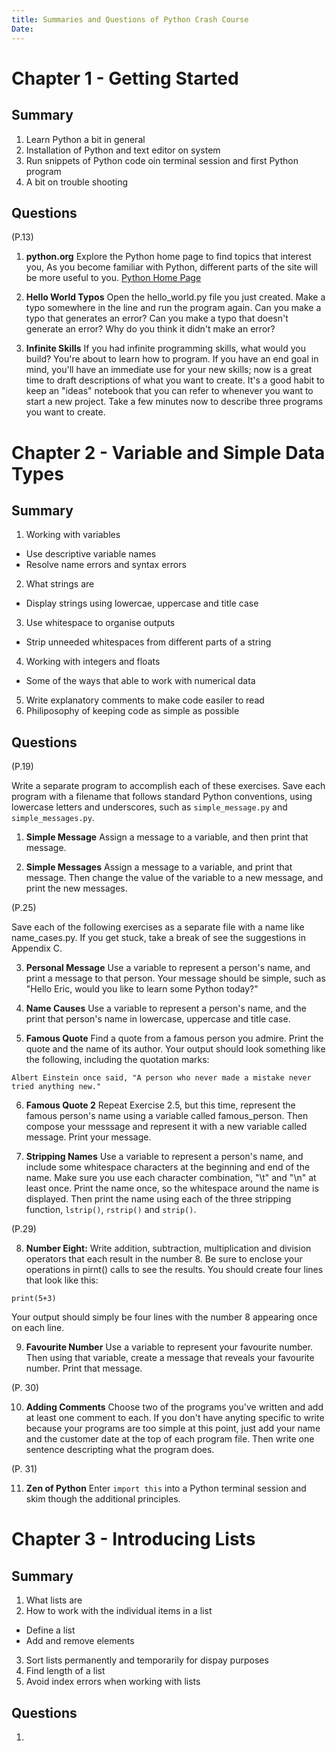 ```yaml
---
title: Summaries and Questions of Python Crash Course
Date:
---
```


# Chapter 1 - Getting Started

## Summary

1. Learn Python a bit in general
2. Installation of Python and text editor on system
3. Run snippets of Python code oin terminal session and first Python program
4. A bit on trouble shooting

## Questions

(P.13)

1. **python.org**
Explore the Python home page to find topics that interest you,
As you become familiar with Python, different parts of the site will be more useful to you.
[Python Home Page](https://python.org)

2. **Hello World Typos**
Open the hello_world.py file you just created.
Make a typo somewhere in the line and run the program again.
Can you make a typo that generates an error?
Can you make a typo that doesn't generate an error?
Why do you think it didn't make an error?

3. **Infinite Skills**
If you had infinite programming skills, what would you build?
You're about to learn how to program.
If you have an end goal in mind, you'll have an immediate use for your new skills; now is a great time to draft descriptions of what you want to create.
It's a good habit to keep an "ideas" notebook that you can refer to whenever you want to start a new project.
Take a few minutes now to describe three programs you want to create.

# Chapter 2 - Variable and Simple Data Types

## Summary

1. Working with variables
  * Use descriptive variable names
  * Resolve name errors and syntax errors
2. What strings are
  * Display strings using lowercae, uppercase and title case
3. Use whitespace to organise outputs
  * Strip unneeded whitespaces from different parts of a string
4. Working with integers and floats
  * Some of the ways that able to work with numerical data
5. Write explanatory comments to make code easiler to read
6. Philiposophy of keeping code as simple as possible

## Questions

(P.19)

Write a separate program to accomplish each of these exercises.
Save each program with a filename that follows standard Python conventions, using lowercase letters and underscores, such as `simple_message.py` and `simple_messages.py`.

1. **Simple Message**
Assign a message to a variable, and then print that message.

2. **Simple Messages**
Assign a message to a variable, and print that message.
Then change the value of the variable to a new message, and print the new messages.

(P.25)

Save each of the following exercises as a separate file with a name like name_cases.py.
If you get stuck, take a break of see the suggestions in Appendix C.

3. **Personal Message**
Use a variable to represent a person's name, and print a message to that person.
Your message should be simple, such as "Hello Eric, would you like to learn some Python today?"

4. **Name Causes**
Use a variable to represent a person's name, and the print that person's name in lowercase, uppercase and title case.

5. **Famous Quote**
Find a quote from a famous person you admire.
Print the quote and the name of its author.
Your output should look something like the following, including the quotation marks:

```
Albert Einstein once said, "A person who never made a mistake never tried anything new."
```

6. **Famous Quote 2**
Repeat Exercise 2.5, but this time, represent the famous person's name using a variable called famous_person.
Then compose your messsage and represent it with a new variable called message.
Print your message.

7. **Stripping Names**
Use a variable to represent a person's name, and include some whitespace characters at the beginning and end of the name.
Make sure you use each character combination, "\t" and "\n" at least once.
Print the name once, so the whitespace around the name is displayed.
Then print the name using each of the three stripping function, `lstrip()`, `rstrip()` and `strip()`.

(P.29)

8. **Number Eight:**
Write addition, subtraction, multiplication and division operators that each result in the number 8.
Be sure to enclose your operations in pirnt() calls to see the results.
You should create four lines that look like this:
```
print(5+3)
```
Your output should simply be four lines with the number 8 appearing once on each line.

9. **Favourite Number**
Use a variable to represent your favourite number.
Then using that variable, create a message that reveals your favourite number.
Print that message.

(P. 30)

10. **Adding Comments**
Choose two of the programs you've written and add at least one comment to each.
If you don't have anyting specific to write because your programs are too simple at this point, just add your name and the customer date at the top of each program file.
Then write one sentence descripting what the program does.

(P. 31)

11. **Zen of Python**
Enter `import this` into a Python terminal session and skim though the additional principles.

# Chapter 3 - Introducing Lists

## Summary

1. What lists are
2. How to work with the individual items in a list
  * Define a list
  * Add and remove elements
3. Sort lists permanently and temporarily for dispay purposes
4. Find length of a list
5. Avoid index errors when working with lists

## Questions

1. 
